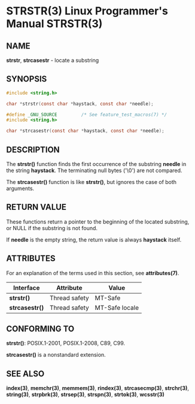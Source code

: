# STRSTR(3) Linux Programmer's Manual STRSTR(3)

## NAME

**strstr**, **strcasestr** - locate a substring

## SYNOPSIS

```c
#include <string.h>

char *strstr(const char *haystack, const char *needle);
```

```c
#define _GNU_SOURCE         /* See feature_test_macros(7) */
#include <string.h>

char *strcasestr(const char *haystack, const char *needle);
```

## DESCRIPTION

The **strstr()** function finds the first occurrence of the substring **needle** in the string **haystack**. The terminating null bytes ('\0') are not compared.

The **strcasestr()** function is like **strstr()**, but ignores the case of both arguments.

## RETURN VALUE

These functions return a pointer to the beginning of the located substring, or NULL if the substring is not found.

If **needle** is the empty string, the return value is always **haystack** itself.

## ATTRIBUTES

For an explanation of the terms used in this section, see **attributes(7)**.

| Interface | Attribute | Value |
|----------------|---------------|-----------|
| **strstr()** | Thread safety | MT-Safe |
| **strcasestr()** | Thread safety | MT-Safe locale |

## CONFORMING TO

**strstr()**: POSIX.1-2001, POSIX.1-2008, C89, C99.

**strcasestr()** is a nonstandard extension.

## SEE ALSO

**index(3)**, **memchr(3)**, **memmem(3)**, **rindex(3)**, **strcasecmp(3)**, **strchr(3)**, **string(3)**, **strpbrk(3)**, **strsep(3)**, **strspn(3)**, **strtok(3)**, **wcsstr(3)**
